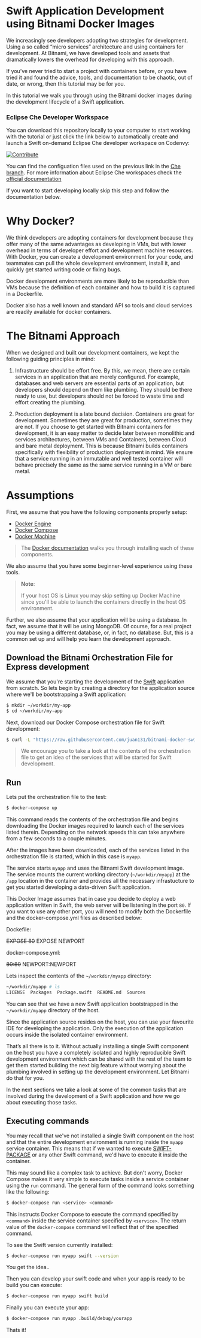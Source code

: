 # Swift Application Development using Bitnami Docker Images

We increasingly see developers adopting two strategies for development. Using a so called “micro services” architecture and using containers for development. At Bitnami, we have developed tools and assets that dramatically lowers the overhead for developing with this approach.

If you’ve never tried to start a project with containers before, or you have tried it and found the advice, tools, and documentation to be chaotic, out of date, or wrong, then this tutorial may be for you.

In this tutorial we walk you through using the Bitnami docker images during the development lifecycle of a Swift application.

### Eclipse Che Developer Workspace

You can download this repository locally to your computer to start working with the tutorial or just click the link below to automatically create and launch a Swift on-demand Eclipse Che developer workspace on Codenvy:

[![Contribute](http://beta.codenvy.com/factory/resources/codenvy-contribute.svg)](https://beta.codenvy.com/f/?url=https%3A%2F%2Fgithub.com%2Fjuan131%2Fbitnami-docker-swift%2Ftree%2Fche)

You can find the configuation files used on the previous link in the [Che branch](https://github.com/juan131/bitnami-docker-swift/tree/che). For more information about Eclipse Che workspaces check  the [official documentation](https://eclipse-che.readme.io/docs/introduction)

If you want to start developing locally skip this step and follow the documentation below.

# Why Docker?

We think developers are adopting containers for development because they offer many of the same advantages as developing in VMs, but with lower overhead in terms of developer effort and development machine resources. With Docker, you can create a development environment for your code, and teammates can pull the whole development environment, install it, and quickly get started writing code or fixing bugs.

Docker development environments are more likely to be reproducible than VMs because the definition of each container and how to build it is captured in a Dockerfile.

Docker also has a well known and standard API so tools and cloud services are readily available for docker containers.


# The Bitnami Approach

When we designed and built our development containers, we kept the following guiding principles in mind:

1. Infrastructure should be effort free. By this, we mean, there are certain services in an application that are merely configured. For example, databases and web servers are essential parts of an application, but developers should depend on them like plumbing. They should be there ready to use, but developers should not be forced to waste time and effort creating the plumbing.

2. Production deployment is a late bound decision. Containers are great for development. Sometimes they are great for production, sometimes they are not. If you choose to get started with Bitnami containers for development, it is an easy matter to decide later between monolithic and services architectures, between VMs and Containers, between Cloud and bare metal deployment. This is because Bitnami builds containers specifically with flexibility of production deployment in mind. We ensure that a service running in an immutable and well tested container will behave precisely the same as the same service running in a VM or bare metal.

# Assumptions

First, we assume that you have the following components properly setup:

- [Docker Engine](https://www.docker.com/products/docker-engine)
- [Docker Compose](https://www.docker.com/products/docker-compose)
- [Docker Machine](https://www.docker.com/products/docker-machine)

> The [Docker documentation](https://docs.docker.com/) walks you through installing each of these components.

We also assume that you have some beginner-level experience using these tools.

> **Note**:
>
> If your host OS is Linux you may skip setting up Docker Machine since you'll be able to launch the containers directly in the host OS environment.

Further, we also assume that your application will be using a database. In fact, we assume that it will be using MongoDB. Of course, for a real project you may be using a different database, or, in fact, no database. But, this is a common set up and will help you learn the development approach.

## Download the Bitnami Orchestration File for Express development

We assume that you're starting the development of the [Swift](https://swift.org/) application from scratch. So lets begin by creating a directory for the application source where we'll be bootstrapping a Swift application:

```bash
$ mkdir ~/workdir/my-app
$ cd ~/workdir/my-app
```

Next, download our Docker Compose orchestration file for Swift development:

```bash
$ curl -L "https://raw.githubusercontent.com/juan131/bitnami-docker-swift/master/docker-compose.yml" > docker-compose.yml
```

> We encourage you to take a look at the contents of the orchestration file to get an idea of the services that will be started for Swift development.

## Run

Lets put the orchestration file to the test:

```bash
$ docker-compose up
```

This command reads the contents of the orchestration file and begins downloading the Docker images required to launch each of the services listed therein. Depending on the network speeds this can take anywhere from a few seconds to a couple minutes.

After the images have been downloaded, each of the services listed in the orchestration file is started, which in this case is `myapp`.

The service starts `myapp` and uses the Bitnami Swift development image. The service mounts the current working directory (`~/workdir/myapp`) at the `/app` location in the container and provides all the necessary infrastucture to get you started developing a data-driven Swift application.

This Docker Image assumes that in case you decide to deploy a web application written in Swift, the web server will be listening in the port `80`. If you want to use any other port, you will need to modify both the Dockerfile and the docker-compose.yml files as described below:

Dockefile:

~~EXPOSE 80~~
EXPOSE NEWPORT

docker-compose.yml:

~~80:80~~
NEWPORT:NEWPORT

Lets inspect the contents of the `~/workdir/myapp` directory:

```bash
~/workdir/myapp # ls
LICENSE  Packages  Package.swift  README.md  Sources
```

You can see that we have a new Swift application bootstrapped in the `~/workdir/myapp` directory of the host.

Since the application source resides on the host, you can use your favourite IDE for developing the application. Only the execution of the application occurs inside the isolated container environment.

That’s all there is to it. Without actually installing a single Swift component on the host you have a completely isolated and highly reproducible Swift development environment which can be shared with the rest of the team to get them started building the next big feature without worrying about the plumbing involved in setting up the development environment. Let Bitnami do that for you.

In the next sections we take a look at some of the common tasks that are involved during the development of a Swift application and how we go about executing those tasks.

## Executing commands

You may recall that we've not installed a single Swift component on the host and that the entire development environment is running inside the `myapp` service container. This means that if we wanted to execute [SWIFT-PACKAGE](https://swift.org/) or any other Swift command, we'd have to execute it inside the container.

This may sound like a complex task to achieve. But don't worry, Docker Compose makes it very simple to execute tasks inside a service container using the `run` command. The general form of the command looks something like the following:

```bash
$ docker-compose run <service> <command>
```

This instructs Docker Compose to execute the command specified by `<command>` inside the service container specified by `<service>`. The return value of the `docker-compose` command will reflect that of the specified command.

To see the Swift version currently installed:

```bash
$ docker-compose run myapp swift --version
```

You get the idea..

Then you can develop your swift code and when your app is ready to be build you can execute:

```bash
$ docker-compose run myapp swift build
```

Finally you can execute your app:

```bash
$ docker-compose run myapp .build/debug/yourapp
```

Thats it!
